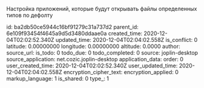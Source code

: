 Настройка приложений, которые будут открывать файлы определенных типов по дефолту

id: ba2db50ce5944c16bf91279c31a737d2
parent_id: 6e109f93454f4645a9d5d3480ddaae0a
created_time: 2020-12-04T02:02:52.340Z
updated_time: 2020-12-04T02:04:02.558Z
is_conflict: 0
latitude: 0.00000000
longitude: 0.00000000
altitude: 0.0000
author: 
source_url: 
is_todo: 0
todo_due: 0
todo_completed: 0
source: joplin-desktop
source_application: net.cozic.joplin-desktop
application_data: 
order: 0
user_created_time: 2020-12-04T02:02:52.340Z
user_updated_time: 2020-12-04T02:04:02.558Z
encryption_cipher_text: 
encryption_applied: 0
markup_language: 1
is_shared: 0
type_: 1